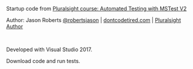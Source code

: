Startup code from [Pluralsight course: Automated Testing with MSTest V2 ](https://app.pluralsight.com/library/courses/mstest-v2-automated-testing/table-of-contents) 

Author:  Jason Roberts
<a target="w51_082301" href="https://twitter.com/robertsjason">@robertsjason</a>  |  <a target="w51_082454" href="http://dontcodetired.com/blog">dontcodetired.com</a>  |  <a target="w51_082613" href="https://app.pluralsight.com/profile/author/jason-roberts">Pluralsight Author</a>

<br/>

Developed with Visual Studio 2017.

Download code and run tests.
